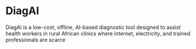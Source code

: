 # DiagAI
DiagAI is a low-cost, offline, AI-based diagnostic tool designed to assist health workers in rural African clinics where internet, electricity, and trained professionals are scarce

